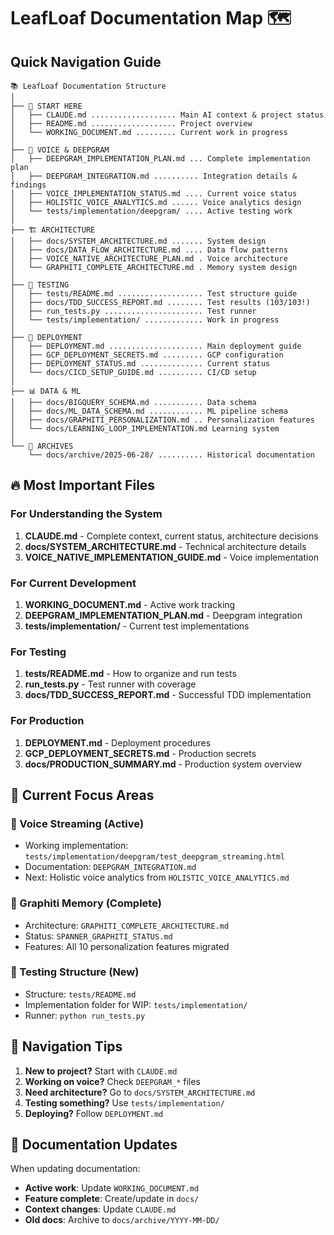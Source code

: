 # LeafLoaf Documentation Map 🗺️

## Quick Navigation Guide

```
📚 LeafLoaf Documentation Structure
│
├── 🎯 START HERE
│   ├── CLAUDE.md ................... Main AI context & project status
│   ├── README.md ................... Project overview
│   └── WORKING_DOCUMENT.md ......... Current work in progress
│
├── 🎤 VOICE & DEEPGRAM
│   ├── DEEPGRAM_IMPLEMENTATION_PLAN.md ... Complete implementation plan
│   ├── DEEPGRAM_INTEGRATION.md .......... Integration details & findings
│   ├── VOICE_IMPLEMENTATION_STATUS.md .... Current voice status
│   ├── HOLISTIC_VOICE_ANALYTICS.md ...... Voice analytics design
│   └── tests/implementation/deepgram/ .... Active testing work
│
├── 🏗️ ARCHITECTURE
│   ├── docs/SYSTEM_ARCHITECTURE.md ....... System design
│   ├── docs/DATA_FLOW_ARCHITECTURE.md .... Data flow patterns
│   ├── VOICE_NATIVE_ARCHITECTURE_PLAN.md . Voice architecture
│   └── GRAPHITI_COMPLETE_ARCHITECTURE.md . Memory system design
│
├── 🧪 TESTING
│   ├── tests/README.md ................... Test structure guide
│   ├── docs/TDD_SUCCESS_REPORT.md ........ Test results (103/103!)
│   ├── run_tests.py ...................... Test runner
│   └── tests/implementation/ ............. Work in progress
│
├── 🚀 DEPLOYMENT
│   ├── DEPLOYMENT.md ..................... Main deployment guide
│   ├── GCP_DEPLOYMENT_SECRETS.md ......... GCP configuration
│   ├── DEPLOYMENT_STATUS.md .............. Current status
│   └── docs/CICD_SETUP_GUIDE.md .......... CI/CD setup
│
├── 📊 DATA & ML
│   ├── docs/BIGQUERY_SCHEMA.md ........... Data schema
│   ├── docs/ML_DATA_SCHEMA.md ............ ML pipeline schema
│   ├── docs/GRAPHITI_PERSONALIZATION.md .. Personalization features
│   └── docs/LEARNING_LOOP_IMPLEMENTATION.md Learning system
│
└── 📁 ARCHIVES
    └── docs/archive/2025-06-28/ .......... Historical documentation
```

## 🔥 Most Important Files

### For Understanding the System
1. **CLAUDE.md** - Complete context, current status, architecture decisions
2. **docs/SYSTEM_ARCHITECTURE.md** - Technical architecture details
3. **VOICE_NATIVE_IMPLEMENTATION_GUIDE.md** - Voice implementation

### For Current Development
1. **WORKING_DOCUMENT.md** - Active work tracking
2. **DEEPGRAM_IMPLEMENTATION_PLAN.md** - Deepgram integration
3. **tests/implementation/** - Current test implementations

### For Testing
1. **tests/README.md** - How to organize and run tests
2. **run_tests.py** - Test runner with coverage
3. **docs/TDD_SUCCESS_REPORT.md** - Successful TDD implementation

### For Production
1. **DEPLOYMENT.md** - Deployment procedures
2. **GCP_DEPLOYMENT_SECRETS.md** - Production secrets
3. **docs/PRODUCTION_SUMMARY.md** - Production system overview

## 📍 Current Focus Areas

### 🎤 Voice Streaming (Active)
- Working implementation: `tests/implementation/deepgram/test_deepgram_streaming.html`
- Documentation: `DEEPGRAM_INTEGRATION.md`
- Next: Holistic voice analytics from `HOLISTIC_VOICE_ANALYTICS.md`

### 🧠 Graphiti Memory (Complete)
- Architecture: `GRAPHITI_COMPLETE_ARCHITECTURE.md`
- Status: `SPANNER_GRAPHITI_STATUS.md`
- Features: All 10 personalization features migrated

### 🧪 Testing Structure (New)
- Structure: `tests/README.md`
- Implementation folder for WIP: `tests/implementation/`
- Runner: `python run_tests.py`

## 🎯 Navigation Tips

1. **New to project?** Start with `CLAUDE.md`
2. **Working on voice?** Check `DEEPGRAM_*` files
3. **Need architecture?** Go to `docs/SYSTEM_ARCHITECTURE.md`
4. **Testing something?** Use `tests/implementation/`
5. **Deploying?** Follow `DEPLOYMENT.md`

## 📝 Documentation Updates

When updating documentation:
- **Active work**: Update `WORKING_DOCUMENT.md`
- **Feature complete**: Create/update in `docs/`
- **Context changes**: Update `CLAUDE.md`
- **Old docs**: Archive to `docs/archive/YYYY-MM-DD/`